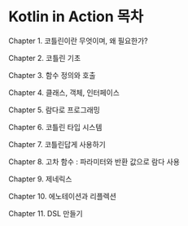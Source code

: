 # Kotlin in Action 목차

Chapter 1. 코틀린이란 무엇이며, 왜 필요한가?

Chapter 2. 코틀린 기초

Chapter 3. 함수 정의와 호출

Chapter 4. 클래스, 객체, 인터페이스

Chapter 5. 람다로 프로그래밍

Chapter 6. 코틀린 타입 시스템

Chapter 7. 코틀린답게 사용하기

Chapter 8. 고차 함수 : 파라미터와 반환 값으로 람다 사용

Chapter 9. 제네릭스

Chapter 10. 에노테이션과 리플렉션

Chapter 11. DSL 만들기
